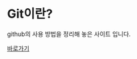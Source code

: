 # Git이란?

github의 사용 방법을 정리해 놓은 사이트 입니다.

[바로가기](https://mylko72.gitbooks.io/git/content/index.html)
